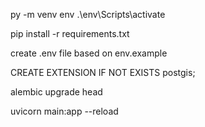 <!-- after cloning create virtual environment -->

py -m venv env
.\env\Scripts\activate

<!-- install all packages -->
pip install -r requirements.txt


create .env file based on env.example


<!-- create extension in postgrese database (our db) -->
CREATE EXTENSION IF NOT EXISTS postgis;

<!-- install db migration files -->
alembic upgrade head


<!-- run application -->
uvicorn main:app --reload


